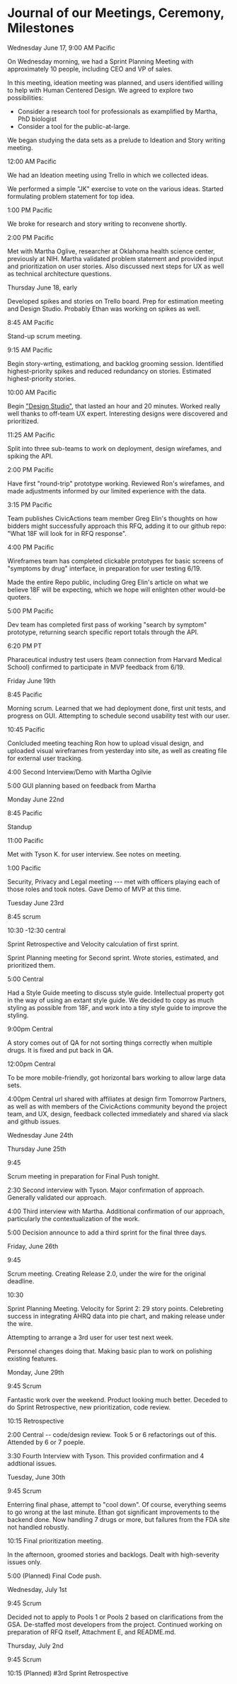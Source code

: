 # Journal of our Meetings, Ceremony, Milestones

Wednesday June 17, 9:00 AM Pacific

On Wednesday morning, we had a Sprint Planning Meeting with approximately 10 people, including CEO and VP of sales.

In this meeting, ideation meeting was planned, and users identified willing to help with Human Centered Design. We agreed to explore two possibilities:

* Consider a research tool for professionals as examplified by Martha, PhD biologist
* Consider a tool for the public-at-large.

We began studying the data sets as a prelude to Ideation and Story writing meeting.

12:00 AM Pacific

We had an Ideation meeting using Trello in which we collected ideas.

We performed a simple "JK" exercise to vote on the various ideas. Started formulating problem statement for top idea.

1:00 PM Pacific

We broke for research and story writing to reconvene shortly.

2:00 PM Pacific



Met with Martha Oglive, researcher at Oklahoma health science center, previously at NIH. Martha validated problem statement and provided input and prioritization on user stories. Also discussed next steps for UX as well as technical architecture questions.

Thursday June 18, early

Developed spikes and stories on Trello board.  Prep for estimation meeting and Design Studio.  Probably Ethan was working on spikes as well.

8:45 AM Pacific

Stand-up scrum meeting.

9:15 AM Pacific

Begin story-wrting, estimationg, and backlog grooming session.  Identified highest-priority spikes and reduced redundancy on stories.  Estimated highest-priority stories.

10:00 AM Pacific

Begin ["Design Studio"](http://www.willowtreeapps.com/blog/3-steps-to-running-design-studio-workshops-best-practices-tips/), that lasted an hour and 20 minutes. Worked really well thanks to off-team UX expert.  Interesting designs were discovered and prioritized.

11:25 AM Pacific 

Split into three sub-teams to work on deployment, design wirefames, and spiking the API.

2:00 PM Pacific

Have first "round-trip" prototype working. Reviewed Ron's wirefames, and made adjustments informed by our limited experience with the data.

3:15 PM Pacific

Team publishes CivicActions team member Greg Elin's thoughts on how bidders might successfully approach this RFQ, adding it to our github repo: "What 18F will look for in RFQ response". 

4:00 PM Pacific

Wireframes team has completed clickable prototypes for basic screens of "symptoms by drug" interface, in preparation for user testing 6/19.

Made the entire Repo public, including Greg Elin's article on what we believe 18F will be expecting, which we hope will enlighten other would-be quoters.

5:00 PM Pacific

Dev team has completed first pass of working "search by symptom" prototype, returning search specific report totals through the API. 

6:20 PM PT

Pharaceutical industry test users (team connection from Harvard Medical School) confirmed to participate in MVP feedback from 6/19. 

Friday June 19th

8:45 Pacific

Morning scrum.  Learned that we had deployment done, first unit tests, and progress on GUI. Attempting to schedule second usability test with our user.


10:45 Pacific

Conlcluded meeting teaching Ron how to upload visual design, and uploaded visual wireframes from yesterday into site, as well as creating file for external user tracking.

4:00 Second Interview/Demo with Martha Ogilvie

5:00 GUI planning based on feedback from Martha

Monday June 22nd

8:45 Pacific 

Standup

11:00 Pacific

Met with Tyson K. for user interview. See notes on meeting.


1:00 Pacific

Security, Privacy and Legal meeting --- met with officers playing each of those roles and took notes. Gave Demo of MVP at this time.

Tuesday June 23rd 

8:45 scrum

10:30 -12:30 central

Sprint Retrospective and Velocity calculation of first sprint.

Sprint Planning meeting for Second sprint.  Wrote stories, estimated, and prioritized them.  

5:00 Central

Had a Style Guide meeting to discuss style guide.  Intellectual property got in the way of using an extant style guide. We decided to copy as much styling as possible from 18F, and work into a tiny style guide to improve the styling.

9:00pm Central

A story comes out of QA for not sorting things correctly when multiple drugs.  It is fixed and put back in QA.

12:00pm Central

To be more mobile-friendly, got horizontal bars working to allow large data sets.

4:00pm Central
url shared with affiliates at design firm Tomorrow Partners, as well as with members of the CivicActions community beyond the project team, and UX, design, feedback collected immediately and shared via slack and github issues. 

Wednesday June 24th

Thursday June 25th

9:45

Scrum meeting in preparation for Final Push tonight.

2:30 Second interview with Tyson.  Major confirmation of approach.  Generally validated our approach.

4:00 Third interview with Martha. Additional confirmation of our approach, particularly the contextualization of the work.

5:00 Decision announce to add a third sprint for the final three days.

Friday, June 26th

9:45

Scrum meeting.  Creating Release 2.0, under the wire for the original deadline.

10:30 

Sprint Planning Meeting. Velocity for Sprint 2: 29 story points.
Celebreting success in integrating AHRQ data into pie chart, and making release under the wire.

Attempting to arrange a 3rd user for user test next week.

Personnel changes doing that.  Making basic plan to work on polishing existing features.

Monday, June 29th

9:45 Scrum

Fantastic work over the weekend.  Product looking much better.  Deceded to do Sprint Retrospective, new prioritization, code review.

10:15 Retrospective

2:00 Central -- code/design review.  Took 5 or 6 refactorings out of this. Attended by 6 or 7 poeple.

3:30 Fourth Interview with Tyson.  This provided confirmation and 4 addtional issues.

Tuesday, June 30th

9:45  Scrum

Enterring final phase, attempt to "cool down".  Of course, everything seems to go wrong at the last minute.   Ethan got significant improvements to the backend done.  Now handling 7 drugs or more, but failures from the FDA site not handled robustly.

10:15 Final prioritization meeting.

In the afternoon, groomed stories and backlogs. Dealt with high-severity issues only.


5:00 (Planned) Final Code push.

Wednesday, July 1st

9:45 Scrum

Decided not to apply to Pools 1 or Pools 2 based on clarifications from the GSA. De-staffed most developers from the project. Continued working on preparation of RFQ itself, Attachment E, and README.md.

Thursday, July 2nd

9:45 Scrum

10:15 (Planned) #3rd Sprint Retrospective

























